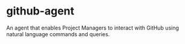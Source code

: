 # github-agent
An agent that enables Project Managers to interact with GitHub using natural language commands and queries.
